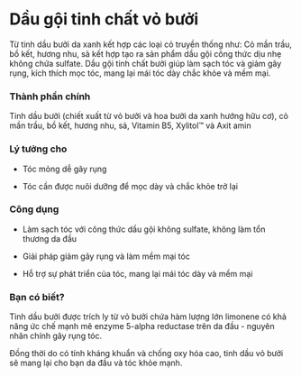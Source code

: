 ﻿
# Dầu gội tinh chất vỏ bưởi

Từ tinh dầu bưởi da xanh kết hợp các loại cỏ truyền thống như: Cỏ mần trầu, bồ kết, hương nhu, sả kết hợp tạo ra sản phẩm dầu gội công thức dịu nhẹ không chứa sulfate. Dầu gội tinh chất bưởi giúp làm sạch tóc và giảm gãy rụng, kích thích mọc tóc, mang lại mái tóc dày chắc khỏe và mềm mại.

### Thành phần chính

Tinh dầu bưởi (chiết xuất từ vỏ bưởi và hoa bưởi da xanh hướng hữu cơ), cỏ mần trầu, bồ kết, hương nhu, sả, Vitamin B5, Xylitol™ và Axit amin

### Lý tưởng cho

-   Tóc mỏng dễ gãy rụng
    
-   Tóc cần được nuôi dưỡng để mọc dày và chắc khỏe trở lại
    

### Công dụng

-   Làm sạch tóc với công thức dầu gội không sulfate, không làm tổn thương da đầu
    
-   Giải pháp giảm gãy rụng và làm mềm mại tóc
    
-   Hỗ trợ sự phát triển của tóc, mang lại mái tóc dày và mềm mại
    

### Bạn có biết?

Tinh dầu bưởi được trích ly từ vỏ bưởi chứa hàm lượng lớn limonene có khả năng ức chế mạnh mẽ enzyme 5-alpha reductase trên da đầu - nguyên nhân chính gây rụng tóc.

Đồng thời do có tính kháng khuẩn và chống oxy hóa cao, tinh dầu vỏ bưởi sẽ mang lại cho bạn da đầu và tóc khỏe mạnh.
